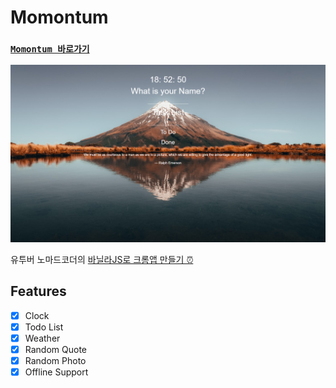 # Momontum 

### [`Momontum 바로가기`](https://inhalin.github.io/Javascript/momontum/momontum.html)

![momontum](img/momontum.png)

유투버 노마드코더의 [바닐라JS로 크롬앱 만들기 ⏰](https://nomadcoders.co/javascript-for-beginners/lobby)

## Features

- [x] Clock
- [x] Todo List
- [x] Weather
- [x] Random Quote
- [x] Random Photo
- [x] Offline Support
